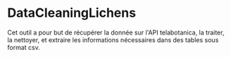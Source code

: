 # DataCleaningLichens

Cet outil a pour but de récupérer la donnée sur l'API telabotanica, la traiter, la nettoyer, et extraire les informations nécessaires dans des tables sous format csv. 
